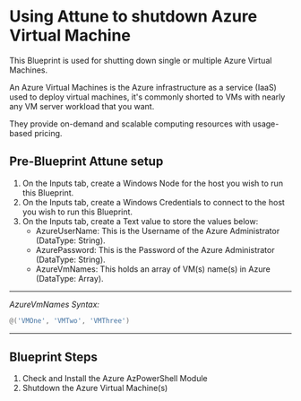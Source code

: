 # Using Attune to shutdown Azure Virtual Machine

This Blueprint is used for shutting down single or multiple Azure Virtual Machines.

An Azure Virtual Machines is the Azure infrastructure as a service (IaaS) used to deploy virtual machines, it's commonly shorted to VMs with nearly any VM server workload that you want.

They provide on-demand and scalable computing resources with usage-based pricing.

## Pre-Blueprint Attune setup

1. On the Inputs tab, create a Windows Node for the host you wish to run this Blueprint.
1. On the Inputs tab, create a Windows Credentials to connect to the host you wish to run this Blueprint.
1. On the Inputs tab, create a Text value to store the values below:
    - AzureUserName: This is the Username of the Azure Administrator (DataType: String).
    - AzurePassword: This is the Password of the Azure Administrator (DataType: String).
    - AzureVmNames: This holds an array of VM(s) name(s) in Azure (DataType: Array).

---

*AzureVmNames Syntax:*

```powershell
@('VMOne', 'VMTwo', 'VMThree')
```

---

## Blueprint Steps

1. Check and Install the Azure AzPowerShell Module
1. Shutdown the Azure Virtual Machine(s)
